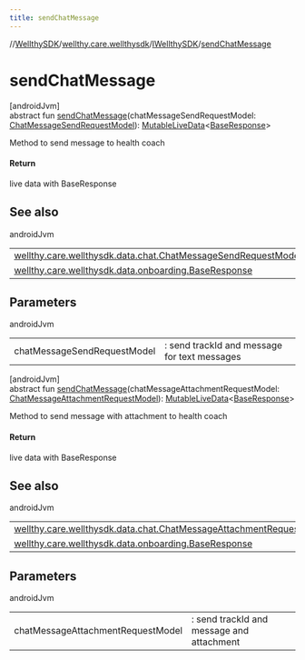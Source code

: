 ```yaml
---
title: sendChatMessage
---
```

//[WellthySDK](../../../index.html)/[wellthy.care.wellthysdk](../index.html)/[IWellthySDK](index.html)/[sendChatMessage](send-chat-message.html)



# sendChatMessage



[androidJvm]\
abstract fun [sendChatMessage](send-chat-message.html)(chatMessageSendRequestModel: [ChatMessageSendRequestModel](../../wellthy.care.wellthysdk.data.chat/-chat-message-send-request-model/index.html)): [MutableLiveData](https://developer.android.com/reference/kotlin/androidx/lifecycle/MutableLiveData.html)&lt;[BaseResponse](../../wellthy.care.wellthysdk.data.onboarding/-base-response/index.html)&gt;



Method to send message to health coach



#### Return



live data with BaseResponse



## See also


androidJvm

| | |
|---|---|
| [wellthy.care.wellthysdk.data.chat.ChatMessageSendRequestModel](../../wellthy.care.wellthysdk.data.chat/-chat-message-send-request-model/index.html) |  |
| [wellthy.care.wellthysdk.data.onboarding.BaseResponse](../../wellthy.care.wellthysdk.data.onboarding/-base-response/index.html) |  |



## Parameters


androidJvm

| | |
|---|---|
| chatMessageSendRequestModel | : send trackId and message for text messages |





[androidJvm]\
abstract fun [sendChatMessage](send-chat-message.html)(chatMessageAttachmentRequestModel: [ChatMessageAttachmentRequestModel](../../wellthy.care.wellthysdk.data.chat/-chat-message-attachment-request-model/index.html)): [MutableLiveData](https://developer.android.com/reference/kotlin/androidx/lifecycle/MutableLiveData.html)&lt;[BaseResponse](../../wellthy.care.wellthysdk.data.onboarding/-base-response/index.html)&gt;



Method to send message with attachment to health coach



#### Return



live data with BaseResponse



## See also


androidJvm

| | |
|---|---|
| [wellthy.care.wellthysdk.data.chat.ChatMessageAttachmentRequestModel](../../wellthy.care.wellthysdk.data.chat/-chat-message-attachment-request-model/index.html) |  |
| [wellthy.care.wellthysdk.data.onboarding.BaseResponse](../../wellthy.care.wellthysdk.data.onboarding/-base-response/index.html) |  |



## Parameters


androidJvm

| | |
|---|---|
| chatMessageAttachmentRequestModel | : send trackId and message and attachment |




